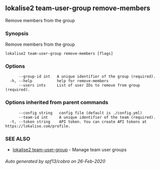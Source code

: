 ## lokalise2 team-user-group remove-members

Remove members from the group

### Synopsis

Remove members from the group

```
lokalise2 team-user-group remove-members [flags]
```

### Options

```
      --group-id int   A unique identifier of the group (required).
  -h, --help           help for remove-members
      --users ints     List of user IDs to remove from group (required).
```

### Options inherited from parent commands

```
      --config string   config file (default is ./config.yml)
      --team-id int     A unique identifier of the team (required).
  -t, --token string    API token. You can create API tokens at https://lokalise.com/profile.
```

### SEE ALSO

* [lokalise2 team-user-group](lokalise2_team-user-group.md)	 - Manage team user groups

###### Auto generated by spf13/cobra on 26-Feb-2020
